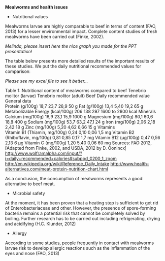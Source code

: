 **Mealworms and health issues**

* Nutritional values

Mealworms larvae are highly comparable to beef in terms of content (FAO, 2013) for a lesser environmental impact. Complete content studies of fresh mealworms have been carried out (Finke, 2002).

*Melinda, please insert here the nice graph you made for the PPT presentation!*

The table below presents more detailed results of the important results of these studies. We put the daily nutritional recommended values for comparison:

*Please see my excel file to see it better...*

Table 1: Nutritional content of mealworms compared to beef
	Tenebrio molitor (larvae)	Tenebrio molitor (adult)	Beef	Daily recommended value
General data	 	 	 	 	 
Protein (g/100g)	18,7	23,7	28,9	50	g
Fat (g/100g)	13,4	5,40	19,2	65	g
Metabolizable Energy (kcal/100g)	206	138	297	1600 to 2800	kcal
Minerals	 	 	 	 	 
Calcium (mg/100g)	16,9	23,1	15,9	1000	g
Magnesium (mg/100g)	80,1	60,6	18,8	400	g
Sodium (mg/100g)	53,7	63,2	47,1	24	g
Iron (mg/100g)	2,06	2,18	2,42	18	g
Zinc (mg/100g)	5,20	4,62	6,66	15	g
Vitamins	 	 	 	 	 
Vitamin B1 (Thiamin, mg/100g)	0,24	0,10	0,06	1,5	mg
Vitamin B2 (Rhiboflavin, mg/100g)	0,81	0,85	0,17	1,7	mg
Vitamin B12 (μg/100g)	0,47	0,56	2,13	6	μg
Vitamin C (mg/100g)	1,20	5,40	0,06	60	mg
Sources:
FAO 2012, [Adapted from Finke, 2002, and USDA, 2012 by D. Oonincx]			
http://www.wolframalpha.com/input/?i=daily+recommended+calories#subpod_0200_1_zoom
http://en.wikipedia.org/wiki/Reference_Daily_Intake
http://www.health-alternatives.com/meat-protein-nutrition-chart.html
		
As a conclusion, the consumption of mealworms represents a good alternative to beef meat.

* Microbial safety

At the moment, it has been proven that a heating step is sufficient to get rid of Enterobacteriaceae and other. However, the presence of spore-forming bacteria remains a potential risk that cannot be completely solved by boiling. Further research has to be carried out including refrigerating, drying and acidifying (H.C. Klunder, 2012)

* Allergy

According to some studies, people frequently in contact with mealworms larvae risk to develop allergic reactions such as the inflammation of the eyes and nose (FAO, 2013)
